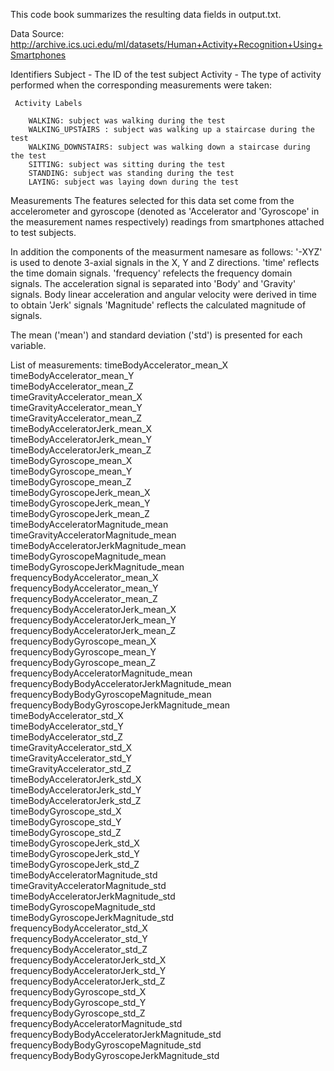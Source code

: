 This code book summarizes the resulting data fields in output.txt.


Data Source:
http://archive.ics.uci.edu/ml/datasets/Human+Activity+Recognition+Using+Smartphones



Identifiers
Subject - The ID of the test subject
Activity - The type of activity performed when the corresponding measurements were taken:
	    
	 Activity Labels

		WALKING: subject was walking during the test
		WALKING_UPSTAIRS : subject was walking up a staircase during the test
		WALKING_DOWNSTAIRS: subject was walking down a staircase during the test
		SITTING: subject was sitting during the test
		STANDING: subject was standing during the test
		LAYING: subject was laying down during the test                               



Measurements
The features selected for this data set come from the accelerometer and gyroscope (denoted as 'Accelerator and 'Gyroscope' in the measurement names respectively)
readings from smartphones attached to test subjects.

In addition the components of the measurment namesare as follows: 
'-XYZ' is used to denote 3-axial signals in the X, Y and Z directions.
'time' reflects the time domain signals.
'frequency' refelects the frequency domain signals. 
The acceleration signal is separated into 'Body' and 'Gravity' signals. 
Body linear acceleration and angular velocity were derived in time to obtain 'Jerk' signals
'Magnitude' reflects the calculated magnitude of signals.

The mean ('mean') and standard deviation ('std') is presented for each variable. 


List of measurements:
 timeBodyAccelerator_mean_X                  
 timeBodyAccelerator_mean_Y                 
 timeBodyAccelerator_mean_Z                  
 timeGravityAccelerator_mean_X                 
 timeGravityAccelerator_mean_Y               
 timeGravityAccelerator_mean_Z                 
 timeBodyAcceleratorJerk_mean_X                
 timeBodyAcceleratorJerk_mean_Y                
 timeBodyAcceleratorJerk_mean_Z               
 timeBodyGyroscope_mean_X                      
 timeBodyGyroscope_mean_Y                      
 timeBodyGyroscope_mean_Z                     
 timeBodyGyroscopeJerk_mean_X                  
 timeBodyGyroscopeJerk_mean_Y                  
 timeBodyGyroscopeJerk_mean_Z                 
 timeBodyAcceleratorMagnitude_mean             
 timeGravityAcceleratorMagnitude_mean          
 timeBodyAcceleratorJerkMagnitude_mean         
 timeBodyGyroscopeMagnitude_mean               
 timeBodyGyroscopeJerkMagnitude_mean           
 frequencyBodyAccelerator_mean_X               
 frequencyBodyAccelerator_mean_Y               
 frequencyBodyAccelerator_mean_Z               
 frequencyBodyAcceleratorJerk_mean_X          
 frequencyBodyAcceleratorJerk_mean_Y          
 frequencyBodyAcceleratorJerk_mean_Z           
 frequencyBodyGyroscope_mean_X                 
 frequencyBodyGyroscope_mean_Y                 
 frequencyBodyGyroscope_mean_Z                 
 frequencyBodyAcceleratorMagnitude_mean        
 frequencyBodyBodyAcceleratorJerkMagnitude_mean
 frequencyBodyBodyGyroscopeMagnitude_mean      
 frequencyBodyBodyGyroscopeJerkMagnitude_mean  
 timeBodyAccelerator_std_X                     
 timeBodyAccelerator_std_Y                     
 timeBodyAccelerator_std_Z                     
 timeGravityAccelerator_std_X                  
 timeGravityAccelerator_std_Y                  
 timeGravityAccelerator_std_Z                  
 timeBodyAcceleratorJerk_std_X                 
 timeBodyAcceleratorJerk_std_Y                 
 timeBodyAcceleratorJerk_std_Z                 
 timeBodyGyroscope_std_X                       
 timeBodyGyroscope_std_Y                       
 timeBodyGyroscope_std_Z                       
 timeBodyGyroscopeJerk_std_X                   
 timeBodyGyroscopeJerk_std_Y                   
 timeBodyGyroscopeJerk_std_Z                   
 timeBodyAcceleratorMagnitude_std              
 timeGravityAcceleratorMagnitude_std           
 timeBodyAcceleratorJerkMagnitude_std          
 timeBodyGyroscopeMagnitude_std                
 timeBodyGyroscopeJerkMagnitude_std            
 frequencyBodyAccelerator_std_X                
 frequencyBodyAccelerator_std_Y                
 frequencyBodyAccelerator_std_Z                
 frequencyBodyAcceleratorJerk_std_X            
 frequencyBodyAcceleratorJerk_std_Y            
 frequencyBodyAcceleratorJerk_std_Z            
 frequencyBodyGyroscope_std_X                  
 frequencyBodyGyroscope_std_Y                  
 frequencyBodyGyroscope_std_Z                  
 frequencyBodyAcceleratorMagnitude_std         
 frequencyBodyBodyAcceleratorJerkMagnitude_std
 frequencyBodyBodyGyroscopeMagnitude_std       
 frequencyBodyBodyGyroscopeJerkMagnitude_std  




